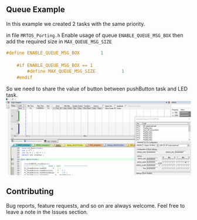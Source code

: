 ## Queue Example

In this example we created 2 tasks with the same priority.  

in file `MRTOS_Porting.h` Enable usage of queue `ENABLE_QUEUE_MSG_BOX` then add the required size in `MAX_QUEUE_MSG_SIZE`
```c
#define ENABLE_QUEUE_MSG_BOX 		1

	#if ENABLE_QUEUE_MSG_BOX == 1
    	#define MAX_QUEUE_MSG_SIZE			1
    #endif
```
So we need to share the value of button between pushButton task and LED task.
![image](../QueueUsage/Example.gif)


## Contributing  
Bug reports, feature requests, and so on are always welcome. Feel free to leave a note in the Issues section.

